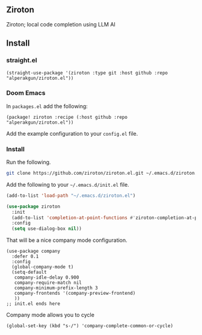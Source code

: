 ## Ziroton

Ziroton; local code completion using LLM AI

## Install

### straight.el

```elisp
(straight-use-package '(ziroton :type git :host github :repo "alperakgun/ziroton.el"))
```

### Doom Emacs
In `packages.el` add the following:
```elisp
(package! ziroton :recipe (:host github :repo "alperakgun/ziroton.el"))
```
Add the example configuration to your `config.el` file.


### Install

Run the following.

```bash
git clone https://github.com/ziroton/ziroton.el.git ~/.emacs.d/ziroton.el
```

Add the following to your `~/.emacs.d/init.el` file.

```lisp
(add-to-list 'load-path "~/.emacs.d/ziroton.el")

(use-package ziroton
  :init
  (add-to-list 'completion-at-point-functions #'ziroton-completion-at-point)
  :config
  (setq use-dialog-box nil))
```

That will be a nice company mode configuration.
```
(use-package company
  :defer 0.1
  :config
  (global-company-mode t)
  (setq-default
   company-idle-delay 0.900
   company-require-match nil
   company-minimum-prefix-length 3
   company-frontends '(company-preview-frontend)
   ))
;; init.el ends here
```

Company mode allows you to cycle
```
(global-set-key (kbd "s-/") 'company-complete-common-or-cycle)
```
